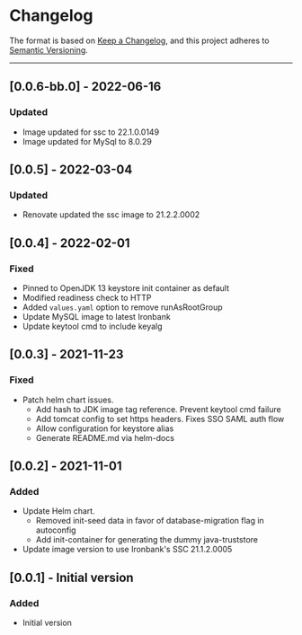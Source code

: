 # Changelog

The format is based on [Keep a Changelog](https://keepachangelog.com/en/1.0.0/), and this project adheres to [Semantic Versioning](https://semver.org/spec/v2.0.0.html).

---
## [0.0.6-bb.0] - 2022-06-16
### Updated
- Image updated for ssc to 22.1.0.0149
- Image updated for MySql to 8.0.29

## [0.0.5] - 2022-03-04
### Updated
- Renovate updated the ssc image to 21.2.2.0002

## [0.0.4] - 2022-02-01
### Fixed
- Pinned to OpenJDK 13 keystore init container as default
- Modified readiness check to HTTP
- Added `values.yaml` option to remove runAsRootGroup
- Update MySQL image to latest Ironbank
- Update keytool cmd to include keyalg
## [0.0.3] - 2021-11-23
### Fixed
- Patch helm chart issues.
  - Add hash to JDK image tag reference. Prevent keytool cmd failure
  - Add tomcat config to set https headers. Fixes SSO SAML auth flow
  - Allow configuration for keystore alias
  - Generate README.md via helm-docs
## [0.0.2] - 2021-11-01
### Added
- Update Helm chart.
  - Removed init-seed data in favor of database-migration flag in autoconfig
  - Add init-container for generating the dummy java-truststore
- Update image version to use Ironbank's SSC 21.1.2.0005
## [0.0.1] - Initial version
### Added
- Initial version
